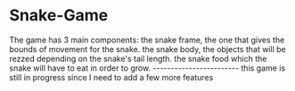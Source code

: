 # Snake-Game
The game has 3 main components: the snake frame, the one that gives the bounds of movement for the snake. the snake body, the objects that will be rezzed depending on the snake's tail length. the snake food which the snake will have to eat in order to grow. ------------------------ this game is still in progress since I need to add a few more features
